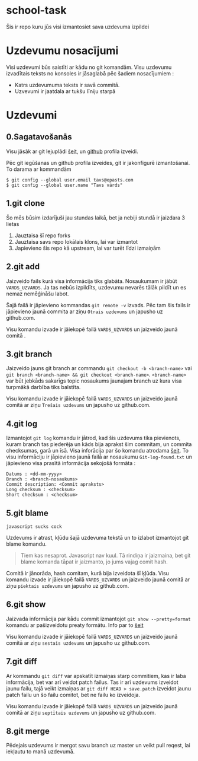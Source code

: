 # school-task
Šis ir repo kuru jūs visi izmantosiet sava uzdevuma izpildei

# Uzdevumu nosacījumi

Visi uzdevumi būs saistīti ar kādu no git komandām. 
Visu uzdevumu izvadītais teksts no konsoles ir jāsaglabā pēc šadiem nosacījumiem : 

  * Katrs uzdevumuma teksts ir savā commitā.
  * Uzvevumi ir jaatdala ar tukšu līniju starpā 

# Uzdevumi 

## 0.Sagatavošanās

Visu jāsāk ar git lejuplādi [šeit](https://www.git-scm.com/download), un [github](https://github.com/join?source=header-home) profila izveidi.

Pēc git iegūšanas un github profila izveides, git ir jakonfigurē izmantošanai.
To darama ar kommandām 

```
$ git config --global user.email tavs@epasts.com
$ git config --global user.name "Tavs vārds"
```


## 1.git clone

Šo mēs būsim izdarījuši jau stundas laikā, bet ja nebiji stundā ir jaizdara 3 lietas
  1. Jauztaisa šī repo forks
  2. Jauztaisa savs repo lokālais klons, lai var izmantot
  3. Japievieno šis repo kā upstream, lai var turēt līdzi izmaiņām

## 2.git add 

Jaizveido fails kurā visa informācija tiks glabāta. Nosaukumam ir jābūt ```VARDS_UZVARDS```. Ja tas nebūs izpildīts, uzdevumu nevarēs tālāk pildīt un es nemaz nemēģināšu labot.

Šajā failā ir jāpievieno kommandas ```git remote -v``` izvads.
Pēc tam šis fails ir jāpievieno jaunā commita ar ziņu ```Otrais uzdevums``` un japusho uz github.com.

Visu komandu izvade ir jāiekopē failā ```VARDS_UZVARDS``` un jaizveido jaunā comitā .

## 3.git branch

Jaizveido jauns git branch ar commandu ```git checkout -b <branch-name>``` vai ```git branch <branch-name> && git checkout <branch-name>```. ```<branch-name>``` var būt jebkāds sakarīgs topic nosaukums jaunajam branch uz kura visa turpmākā darbība tiks balstīta.

Visu komandu izvade ir jāiekopē failā ```VARDS_UZVARDS``` un jaizveido jaunā comitā ar ziņu ```Trešais uzdevums``` un japusho uz github.com.

## 4.git log

Izmantojot ```git log``` komandu ir jātrod, kad šis uzdevums tika pievienots, kuram branch tas piederēja un kāds bija aprakst šim commitam, un commita checksumas, garā un īsā.
Visa inforācija par šo komandu atrodama [šeit](https://git-scm.com/docs/git-log).
To visu informāciju ir jāpievieno jaunā failā ar nosaukumu ```Git-log-found.txt``` un jāpievieno visa prasītā informācija sekojošā formāta :
```
Datums : <dd-mm-yyyy>
Branch : <branch-nosaukums>
Commit description: <Commit apraksts>
Long checksum : <checksum>
Short checksum : <checksum>
```

## 5.git blame

```
javascript sucks cock
```
Uzdevums ir atrast, kļūdu šajā uzdevuma tekstā un to izlabot izmantojot git blame komandu. 

> Tiem kas nesaprot. Javascript nav kuul. Tā rindiņa ir jaizmaina, bet git blame komanda tāpat ir jaizmanto, jo jums vajag comit hash.

Comitā ir jānorāda, hash comitam, kurā bija izveidota šī ķļūda.
Visu komandu izvade ir jāiekopē failā ```VARDS_UZVARDS``` un jaizveido jaunā comitā ar ziņu ```piektais uzdevums``` un japusho uz github.com.

## 6.git show

Jaizvada informācija par kādu commit izmantojot ```git show --pretty=format``` komandu ar pašizveidotu preaty formātu.
Info par to [šeit](https://git-scm.com/docs/git-show)

Visu komandu izvade ir jāiekopē failā ```VARDS_UZVARDS``` un jaizveido jaunā comitā ar ziņu ```sestais uzdevums``` un japusho uz github.com.

## 7.git diff

Ar kommandu ```git diff``` var apskatīt izmaiņas starp commitiem, kas ir laba informācija, bet var arī veidot patch failus. Tas ir arī uzdevums izveidot jaunu failu, tajā veikt izmaiņas ar ```git diff HEAD > save.patch```  izveidot jaunu patch failu un šo failu comitot, bet ne failu ko izveidoja.

Visu komandu izvade ir jāiekopē failā ```VARDS_UZVARDS``` un jaizveido jaunā comitā ar ziņu ```septītais uzdevums``` un japusho uz github.com.

## 8.git merge

Pēdejais uzdevums ir mergot savu branch uz master un veikt pull reqest, lai iekļautu to manā uzdevumā.

